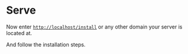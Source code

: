 # Serve

Now enter [`http://localhost/install`](http://localhost/install) or any other domain your server is located at.

And follow the installation steps.
